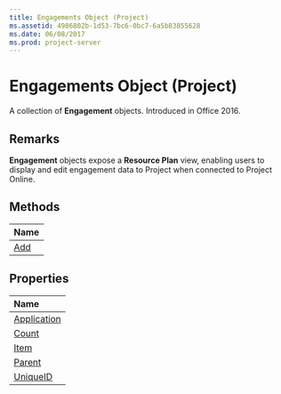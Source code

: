 ```yaml
---
title: Engagements Object (Project)
ms.assetid: 4986802b-1d53-7bc6-0bc7-6a5b83855628
ms.date: 06/08/2017
ms.prod: project-server
---
```



# Engagements Object (Project)

A collection of  **Engagement** objects. Introduced in Office 2016.
 


## Remarks

 **Engagement** objects expose a **Resource Plan** view, enabling users to display and edit engagement data to Project when connected to Project Online.
 

 

## Methods
<a name="methods"> </a>



|**Name**|
|:-----|
|[Add](engagements-add-method-project.md)|

## Properties
<a name="properties"> </a>



|**Name**|
|:-----|
|[Application](engagements-application-property-project.md)|
|[Count](engagements-count-property-project.md)|
|[Item](engagements-item-property-project.md)|
|[Parent](engagements-parent-property-project.md)|
|[UniqueID](engagements-uniqueid-property-project.md)|

